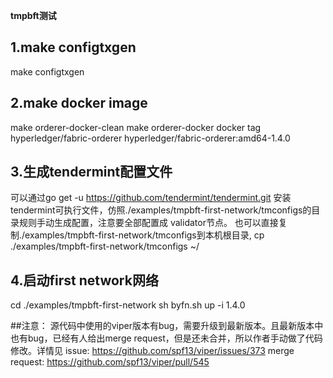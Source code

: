 **tmpbft测试**


## 1.make configtxgen

make configtxgen

## 2.make docker image

make orderer-docker-clean
make orderer-docker
docker tag hyperledger/fabric-orderer hyperledger/fabric-orderer:amd64-1.4.0

## 3.生成tendermint配置文件

可以通过go get -u https://github.com/tendermint/tendermint.git 安装tendermint可执行文件，仿照./examples/tmpbft-first-network/tmconfigs的目录规则手动生成配置，注意要全部配置成
validator节点。
也可以直接复制./examples/tmpbft-first-network/tmconfigs到本机根目录,  cp ./examples/tmpbft-first-network/tmconfigs ~/

## 4.启动first network网络
cd ./examples/tmpbft-first-network
sh byfn.sh up -i 1.4.0

##注意：
源代码中使用的viper版本有bug，需要升级到最新版本。且最新版本中也有bug，已经有人给出merge request，但是还未合并，所以作者手动做了代码修改。详情见
issue: https://github.com/spf13/viper/issues/373
merge request: https://github.com/spf13/viper/pull/545